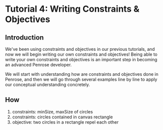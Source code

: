 # Tutorial 4: Writing Constraints & Objectives

## Introduction

We've been using constraints and objectives in our previous tutorials, and now we will begin writing our own constraints and objectives! Being able to write your own constraints and objectives is an important step in becoming an advanced Penrose developer. 

We will start with understanding how are constraints and objectives done in Penrose, and then we will go through several examples line by line to apply our conceptual understanding concretely. 

## How 

1. constraints: minSize, maxSize of circles
2. constraints: circles contained in canvas rectangle
3. objective: two circles in a rectangle repel each other

